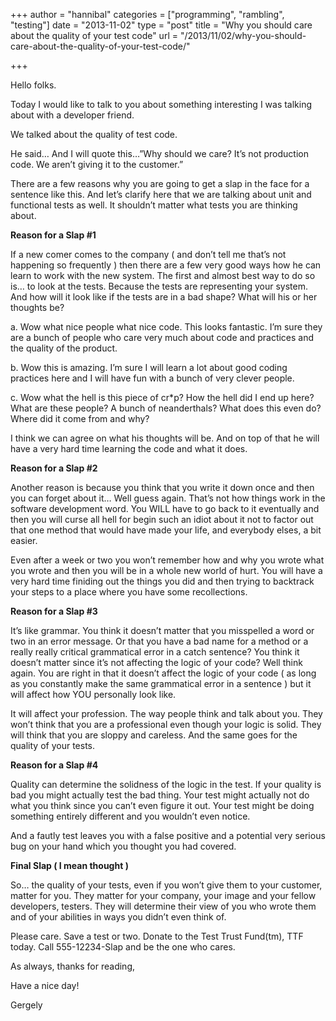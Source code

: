 +++
author = "hannibal"
categories = ["programming", "rambling", "testing"]
date = "2013-11-02"
type = "post"
title = "Why you should care about the quality of your test code"
url = "/2013/11/02/why-you-should-care-about-the-quality-of-your-test-code/"

+++

Hello folks.

Today I would like to talk to you about something interesting I was talking about with a developer friend. 

We talked about the quality of test code. 

He said&#8230; And I will quote this&#8230;&#8221;Why should we care? It&#8217;s not production code. We aren&#8217;t giving it to the customer.&#8221;

There are a few reasons why you are going to get a slap in the face for a sentence like this. And let&#8217;s clarify here that we are talking about unit and functional tests as well. It shouldn&#8217;t matter what tests you are thinking about.

**Reason for a Slap #1**

If a new comer comes to the company ( and don&#8217;t tell me that&#8217;s not happening so frequently ) then there are a few very good ways how he can learn to work with the new system. The first and almost best way to do so is&#8230; to look at the tests. Because the tests are representing your system. And how will it look like if the tests are in a bad shape? What will his or her thoughts be?

a. Wow what nice people what nice code. This looks fantastic. I&#8217;m sure they are a bunch of people who care very much about code and practices and the quality of the product.
  
b. Wow this is amazing. I&#8217;m sure I will learn a lot about good coding practices here and I will have fun with a bunch of very clever people.
  
c. Wow what the hell is this piece of cr*p? How the hell did I end up here? What are these people? A bunch of neanderthals? What does this even do? Where did it come from and why?

I think we can agree on what his thoughts will be. And on top of that he will have a very hard time learning the code and what it does. 

**Reason for a Slap #2**

Another reason is because you think that you write it down once and then you can forget about it&#8230; Well guess again. That&#8217;s not how things work in the software development word. You WILL have to go back to it eventually and then you will curse all hell for begin such an idiot about it not to factor out that one method that would have made your life, and everybody elses, a bit easier. 

Even after a week or two you won&#8217;t remember how and why you wrote what you wrote and then you will be in a whole new world of hurt. You will have a very hard time finiding out the things you did and then trying to backtrack your steps to a place where you have some recollections.

**Reason for a Slap #3**

It&#8217;s like grammar. You think it doesn&#8217;t matter that you misspelled a word or two in an error message. Or that you have a bad name for a method or a really really critical grammatical error in a catch sentence? You think it doesn&#8217;t matter since it&#8217;s not affecting the logic of your code? Well think again. You are right in that it doesn&#8217;t affect the logic of your code ( as long as you constantly make the same grammatical error in a sentence ) but it will affect how YOU personally look like.

It will affect your profession. The way people think and talk about you. They won&#8217;t think that you are a professional even though your logic is solid. They will think that you are sloppy and careless. And the same goes for the quality of your tests.

**Reason for a Slap #4**

Quality can determine the solidness of the logic in the test. If your quality is bad you might actually test the bad thing. Your test might actually not do what you think since you can&#8217;t even figure it out. Your test might be doing something entirely different and you wouldn&#8217;t even notice. 

And a fautly test leaves you with a false positive and a potential very serious bug on your hand which you thought you had covered.

**Final Slap ( I mean thought )**

So&#8230; the quality of your tests, even if you won&#8217;t give them to your customer, matter for you. They matter for your company, your image and your fellow developers, testers. They will determine their view of you who wrote them and of your abilities in ways you didn&#8217;t even think of.

Please care. Save a test or two. Donate to the Test Trust Fund(tm), TTF today. Call 555-12234-Slap and be the one who cares. 

As always, thanks for reading,
  
Have a nice day!
  
Gergely